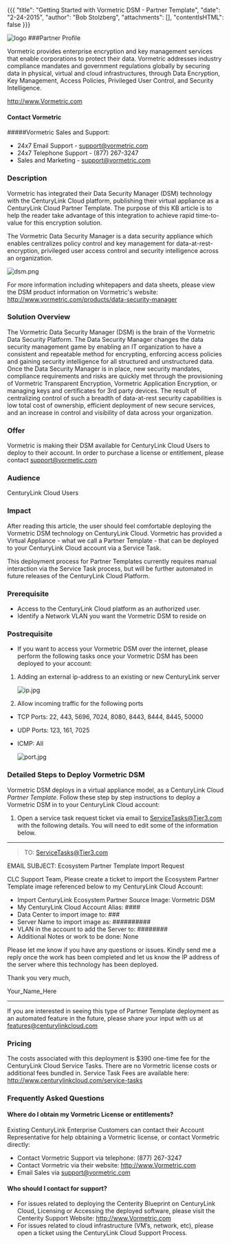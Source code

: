 {{{
"title": "Getting Started with Vormetric DSM - Partner Template",
"date": "2-24-2015",
"author": "Bob Stolzberg",
"attachments": [],
"contentIsHTML": false
}}}

![logo](http://www.vormetric.com/sites/default/files/newsletter-images/vormetric-top-main-logo-2014-0109.jpg)
###Partner Profile

Vormetric provides enterprise encryption and key management services that enable corporations to protect their data.  Vormetric addresses industry compliance mandates and government regulations globally by securing data in physical, virtual and cloud infrastructures, through Data Encryption, Key Management, Access Policies, Privileged User Control, and Security Intelligence.

http://www.Vormetric.com

#### Contact Vormetric
#####Vormetric Sales and Support:
- 24x7 Email Support - support@vormetric.com
- 24x7 Telephone Support - (877) 267-3247
- Sales and Marketing - support@vormetric.com

### Description

Vormetric has integrated their Data Security Manager (DSM) technology with the CenturyLink Cloud platform, publishing their virtual appliance as a CenturyLink Cloud Partner Template.  The purpose of this KB article is to help the reader take advantage of this integration to achieve rapid time-to-value for this encryption solution.

The Vormetric Data Security Manager is a data security appliance which enables centralizes policy control and key management for data-at-rest-encryption, privileged user access control and security intelligence across an organization.

![dsm.png](http://www.vormetric.com/sites/default/files/vormetric-data-security-manager-2014-0617.png)

For more information including whitepapers and data sheets, please view the DSM product information on Vormetric's website: http://www.vormetric.com/products/data-security-manager

### Solution Overview

The Vormetric Data Security Manager (DSM) is the brain of the Vormetric Data Security Platform. The Data Security Manager changes the data security management game by enabling an IT organization to have a consistent and repeatable method for encrypting, enforcing access policies and gaining security intelligence for all structured and unstructured data. Once the Data Security Manager is in place, new security mandates, compliance requirements and risks are quickly met through the provisioning of Vormetric Transparent Encryption, Vormetric Application Encryption, or managing keys and certificates for 3rd party devices. The result of centralizing control of such a breadth of data-at-rest security capabilities is low total cost of ownership, efficient deployment of new secure services, and an increase in control and visibility of data across your organization.

### Offer
Vormetric is making their DSM available for CenturyLink Cloud Users to deploy to their account.  In order to purchase a license or entitlement, please contact support@vormetic.com


### Audience
CenturyLink Cloud Users

### Impact
After reading this article, the user should feel comfortable deploying the Vormetric DSM technology on CenturyLink Cloud.  Vormetric has provided a Virtual Appliance - what we call a Partner Template - that can be deployed to your CenturyLink Cloud account via a Service Task.  

This deployment process for Partner Templates currently requires manual interaction via the Service Task process, but will be further automated in future releases of the CenturyLink Cloud Platform.


### Prerequisite
- Access to the CenturyLink Cloud platform as an authorized user.
- Identify a Network VLAN you want the Vormetric DSM to reside on

### Postrequisite
- If you want to access your Vormetric DSM over the internet, please perform the following tasks once your Vormetric DSM has been deployed to your account:
1. Adding an external ip-address to an existing or new CenturyLink server

    ![ip.jpg](https://t3n.zendesk.com/attachments/token/kObGC9P2IjP1ate0NexwFNiXz/?name=ip.jpg)

2. Allow incoming traffic for the following ports
- TCP Ports: 22, 443, 5696, 7024, 8080, 8443, 8444, 8445, 50000
- UDP Ports: 123, 161, 7025
- ICMP: All

    ![port.jpg](https://t3n.zendesk.com/attachments/token/1Ufw0JjIWW8XfASYLh4x3Irl9/?name=port.jpg)

### Detailed Steps to Deploy Vormetric DSM
Vormetric DSM deploys in a virtual appliance model, as a CenturyLink Cloud *Partner Template*.  Follow these step by step instructions to deploy a Vormetric DSM in to your CenturyLink Cloud account:  
1. Open a service task request ticket via email to ServiceTasks@Tier3.com with the following details.  You will need to edit some of the information below.

----
>TO: ServiceTasks@Tier3.com
>
EMAIL SUBJECT:   Ecosystem Partner Template Import Request
>
CLC Support Team,
Please create a ticket to import the Ecosystem Partner Template image  referenced below to my CenturyLink Cloud Account:
- Import CenturyLink Ecosystem Partner Source Image: Vormetric DSM
- My CenturyLink Cloud Account Alias: ####
- Data Center to import image to: ###
- Server Name to import image as: ##########
- VLAN in the account to add the Server to: ########
- Additional Notes or work to be done: None
>
Please let me know if you have any questions or issues. Kindly send me a reply once the work has been completed and let us know the IP address of the server where this technology has been deployed.
>
Thank you very much,
>
Your_Name_Here

-----

If you are interested in seeing this type of Partner Template deployment as an automated feature in the future, please share your input with us at [features@centurylinkcloud.com](mailto:features@centurylinkcloud.com)

### Pricing
The costs associated with this deployment is $390 one-time fee for the CenturyLink Cloud Service Tasks.  There are no Vormetric license costs or additional fees bundled in.  Service Task Fees are available here: http://www.centurylinkcloud.com/service-tasks

### Frequently Asked Questions

#### Where do I obtain my Vormetric License or entitlements?
Existing CenturyLink Enterprise Customers can contact their Account Representative for help obtaining a Vormetric license, or contact Vormetric directly:
-   Contact Vormetric Support via telephone: (877) 267-3247
-   Contact Vormetric via their website: http://www.Vormetric.com
-   Email Sales via support@vormetric.com

#### Who should I contact for support?
* For issues related to deploying the Centerity Blueprint on CenturyLink Cloud, Licensing or Accessing the deployed software, please visit the Centerity Support Website: http://www.Vormetric.com
* For issues related to cloud infrastructure (VM’s, network, etc), please open a ticket using the CenturyLink Cloud Support Process.